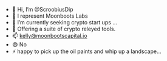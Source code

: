 - 👋 Hi, I’m @ScroobiusDip
- 👀 I represent Moonboots Labs
- 🌱 I’m currently seeking crypto start ups ...
- 💞️ Offering a suite of crypto releyed tools.
- 📫 kelly@moonbootscapital.io
- 😄 No
- ⚡ happy to pick up the oil paints and whip up a landscape...

<!---
ScroobiusDip/ScroobiusDip is a ✨ special ✨ repository because its `README.md` (this file) appears on your GitHub profile.
You can click the Preview link to take a look at your changes.
--->
